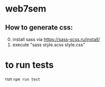 # web7sem

## How to generate css:

0. install sass via https://sass-scss.ru/install/
1. execute "sass style.scss style.css"

# to run tests
run ```npm run test```